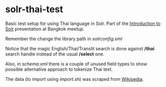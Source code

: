 solr-thai-test
==============

Basic test setup for using Thai language in Solr. Part of the [Introduction to Solr](http://www.slideshare.net/arafalov/introduction-to-solr-from-bangkok-meetup) presentation at Bangkok meetup.

Remember the change the library path in *solrconfig.xml*

Notice that the magic English/Thai/Translit search is done against **/thai** search handle instead of the usual **/select** one.

Also, in *schema.xml* there is a couple of unused field types to show possible alternative approach to tokenize Thai text.

The data (to import using *import.sh*) was scraped from [Wikipedia](http://en.wikipedia.org/wiki/List_of_Thai_dishes).
